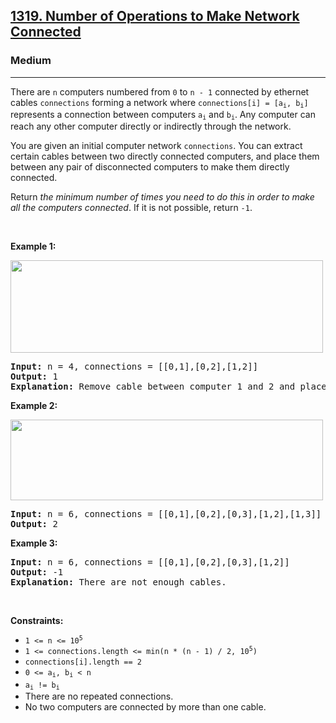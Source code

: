 <h2><a href="https://leetcode.com/problems/number-of-operations-to-make-network-connected/">1319. Number of Operations to Make Network Connected</a></h2><h3>Medium</h3><hr><div style="user-select: auto;"><p style="user-select: auto;">There are <code style="user-select: auto;">n</code> computers numbered from <code style="user-select: auto;">0</code> to <code style="user-select: auto;">n - 1</code> connected by ethernet cables <code style="user-select: auto;">connections</code> forming a network where <code style="user-select: auto;">connections[i] = [a<sub style="user-select: auto;">i</sub>, b<sub style="user-select: auto;">i</sub>]</code> represents a connection between computers <code style="user-select: auto;">a<sub style="user-select: auto;">i</sub></code> and <code style="user-select: auto;">b<sub style="user-select: auto;">i</sub></code>. Any computer can reach any other computer directly or indirectly through the network.</p>

<p style="user-select: auto;">You are given an initial computer network <code style="user-select: auto;">connections</code>. You can extract certain cables between two directly connected computers, and place them between any pair of disconnected computers to make them directly connected.</p>

<p style="user-select: auto;">Return <em style="user-select: auto;">the minimum number of times you need to do this in order to make all the computers connected</em>. If it is not possible, return <code style="user-select: auto;">-1</code>.</p>

<p style="user-select: auto;">&nbsp;</p>
<p style="user-select: auto;"><strong style="user-select: auto;">Example 1:</strong></p>
<img alt="" src="https://assets.leetcode.com/uploads/2020/01/02/sample_1_1677.png" style="width: 500px; height: 148px; user-select: auto;">
<pre style="user-select: auto;"><strong style="user-select: auto;">Input:</strong> n = 4, connections = [[0,1],[0,2],[1,2]]
<strong style="user-select: auto;">Output:</strong> 1
<strong style="user-select: auto;">Explanation:</strong> Remove cable between computer 1 and 2 and place between computers 1 and 3.
</pre>

<p style="user-select: auto;"><strong style="user-select: auto;">Example 2:</strong></p>
<img alt="" src="https://assets.leetcode.com/uploads/2020/01/02/sample_2_1677.png" style="width: 500px; height: 129px; user-select: auto;">
<pre style="user-select: auto;"><strong style="user-select: auto;">Input:</strong> n = 6, connections = [[0,1],[0,2],[0,3],[1,2],[1,3]]
<strong style="user-select: auto;">Output:</strong> 2
</pre>

<p style="user-select: auto;"><strong style="user-select: auto;">Example 3:</strong></p>

<pre style="user-select: auto;"><strong style="user-select: auto;">Input:</strong> n = 6, connections = [[0,1],[0,2],[0,3],[1,2]]
<strong style="user-select: auto;">Output:</strong> -1
<strong style="user-select: auto;">Explanation:</strong> There are not enough cables.
</pre>

<p style="user-select: auto;">&nbsp;</p>
<p style="user-select: auto;"><strong style="user-select: auto;">Constraints:</strong></p>

<ul style="user-select: auto;">
	<li style="user-select: auto;"><code style="user-select: auto;">1 &lt;= n &lt;= 10<sup style="user-select: auto;">5</sup></code></li>
	<li style="user-select: auto;"><code style="user-select: auto;">1 &lt;= connections.length &lt;= min(n * (n - 1) / 2, 10<sup style="user-select: auto;">5</sup>)</code></li>
	<li style="user-select: auto;"><code style="user-select: auto;">connections[i].length == 2</code></li>
	<li style="user-select: auto;"><code style="user-select: auto;">0 &lt;= a<sub style="user-select: auto;">i</sub>, b<sub style="user-select: auto;">i</sub> &lt; n</code></li>
	<li style="user-select: auto;"><code style="user-select: auto;">a<sub style="user-select: auto;">i</sub> != b<sub style="user-select: auto;">i</sub></code></li>
	<li style="user-select: auto;">There are no repeated connections.</li>
	<li style="user-select: auto;">No two computers are connected by more than one cable.</li>
</ul>
</div>